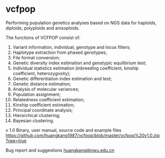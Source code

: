 # vcfpop
Performing population genetics analyses based on NGS data for haploids, diploids, polyploids and anisoploids.

The functions of VCFPOP consist of: 
1.	Variant information, individual, genotype and locus filters; 
2.	Haplotype extraction from phased genotypes;
3.	File format conversion;
4.	Genetic diversity index estimation and genotypic equilibrium test;
5.	Individual statistics estimation (inbreeding coefficient, kinship coefficient, heterozygosity);
6.	Genetic differentiation index estimation and test;
7.	Genetic distance estimation;
8.	Analysis of molecular variances;
9.	Population assignment;
10.	Relatedness coefficient estimation;
11.	Kinship coefficient estimation;
12.	Principal coordinate analysis;
13.	Hierarchical clustering;
14.	Bayesian clustering.

v 1.0  Binary, user manual, source code and example files
https://github.com/huangkang1987/vcfpop/blob/master/vcfpop%20v1.0.zip?raw=true

Bug report and suggestions
huangkang@nwu.edu.cn
